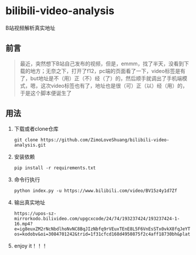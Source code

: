 # bilibili-video-analysis

B站视频解析真实地址

## 前言

> 最近，突然想下B站自己发布的视频，但是，emmm，找了半天，没看到下载的地方；无奈之下，打开了f12，pc端的页面看了一下，video标签是有了，but地址是不（用）正（不）经（了）的，然后顺手就调出了手机端模式，嗯，这次video标签也有了，地址也是很（可）正（以）经（用）的，于是这个脚本便诞生了

## 用法

1. 下载或者clone仓库
    ```shell script
    git clone https://github.com/ZimoLoveShuang/bilibili-video-analysis.git
    ```
2. 安装依赖
    ```shell script
    pip install -r requirements.txt
    ```
3. 命令行执行
    ```shell script
    python index.py -u https://www.bilibili.com/video/BV15z4y1d7Zf
    ```
4. 输出真实地址
    ```shell script
    https://upos-sz-mirrorkodo.bilivideo.com/upgcxcode/24/74/193237424/193237424-1-16.mp4?e=ig8euxZM2rNcNbdlhoNvNC8BqJIzNbfq9rVEuxTEnE8L5F6VnEsSTx0vkX8fqJeYTj_lta53NCM=&uipk=5&nbs=1&deadline=1595934868&gen=playurl&
    os=kodobv&oi=3084701242&trid=1f31cfcd168d4950875f2c4aff18730bh&platform=html5&upsig=a623f30125481a3913738ec4ac1a46ea&uparams=e,uipk,nbs,deadline,gen,os,oi,trid,platform&mid=0&logo=80000000
    ```
5. enjoy it！！！
